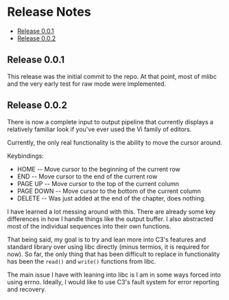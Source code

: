 # Release Notes

- [Release 0.0.1](<ReleaseNotes#Release 0.0.1>)
- [Release 0.0.2](<ReleaseNotes#Release 0.0.2>)

## Release 0.0.1

This release was the initial commit to the repo. At that point, most of mlibc and the very early test for raw mode were implemented.

## Release 0.0.2

There is now a complete input to output pipeline that currently displays a relatively familiar look if you've ever used the Vi family of editors.

Currently, the only real functionality is the ability to move the cursor around.

Keybindings:
- HOME -- Move cursor to the beginning of the current row
- END -- Move cursor to the end of the current row
- PAGE UP -- Move cursor to the top of the current column
- PAGE DOWN -- Move cursor to the bottom of the current column
- DELETE -- Was just added at the end of the chapter, does nothing.

I have learned a lot messing around with this. There are already some key differences in how I handle things like the output buffer. I also abstracted most of the individual sequences into their own functions.

That being said, my goal is to try and lean more into C3's features and standard library over using libc directly (minus termios, it is required for now). So far, the only thing that has been difficult to replace in functionality has been the ```read()``` and ```write()``` functions from libc.

The main issue I have with leaning into libc is I am in some ways forced into using errno. Ideally, I would like to use C3's fault system for error reporting and recovery.